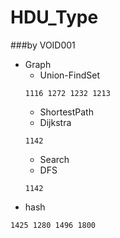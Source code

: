 HDU_Type
====
###by VOID001
- Graph
  - Union-FindSet
  ```
  1116 1272 1232 1213
  ```
  - ShortestPath
   - Dijkstra
    ```
    1142
    ```
  - Search
   - DFS  
    ```
    1142
    ```
- hash
 ```
 1425 1280 1496 1800
 ```

